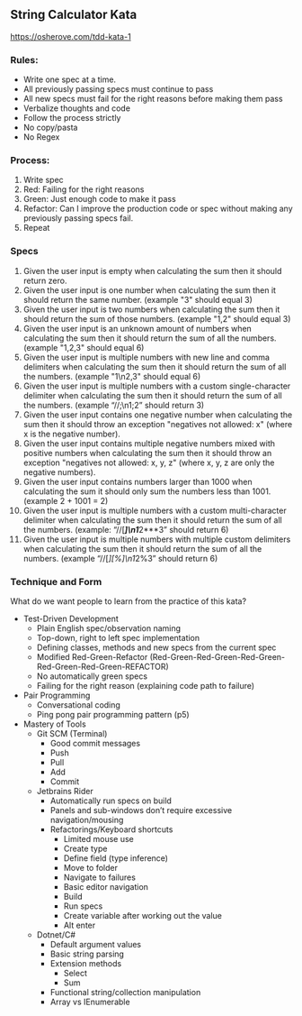 ## String Calculator Kata

https://osherove.com/tdd-kata-1

### Rules:
* Write one spec at a time.
* All previously passing specs must continue to pass
* All new specs must fail for the right reasons before making them pass
* Verbalize thoughts and code
* Follow the process strictly
* No copy/pasta
* No Regex

### Process:
1. Write spec
2. Red: Failing for the right reasons
3. Green: Just enough code to make it pass
4. Refactor: Can I improve the production code or spec without making any previously passing specs fail.
5. Repeat
   
### Specs
1. Given the user input is empty when calculating the sum then it should return zero.
2. Given the user input is one number when calculating the sum then it should return the same number. (example "3" should equal 3)
3. Given the user input is two numbers when calculating the sum then it should return the sum of those numbers. (example "1,2" should equal 3)
4. Given the user input is an unknown amount of numbers when calculating the sum then it should return the sum of all the numbers. (example "1,2,3" should equal 6)
5. Given the user input is multiple numbers with new line and comma delimiters when calculating the sum then it should return the sum of all the numbers. (example "1\n2,3" should equal 6)
6. Given the user input is multiple numbers with a custom single-character delimiter when calculating the sum then it should return the sum of all the numbers. (example “//;\n1;2” should return 3)
7. Given the user input contains one negative number when calculating the sum then it should throw an exception "negatives not allowed: x" (where x is the negative number).
8. Given the user input contains multiple negative numbers mixed with positive numbers when calculating the sum then it should throw an exception "negatives not allowed: x, y, z" (where x, y, z are only the negative numbers). 
9. Given the user input contains numbers larger than 1000 when calculating the sum it should only sum the numbers less than 1001. (example 2 + 1001 = 2)
10. Given the user input is multiple numbers with a custom multi-character delimiter when calculating the sum then it should return the sum of all the numbers. (example: “//[***]\n1***2***3” should return 6)
11. Given the user input is multiple numbers with multiple custom delimiters when calculating the sum then it should return the sum of all the numbers. (example “//[*][%]\n1*2%3” should return 6)

### Technique and Form
What do we want people to learn from the practice of this kata?

* Test-Driven Development
  * Plain English spec/observation naming
  * Top-down, right to left spec implementation 
  * Defining classes, methods and new specs from the current spec
  * Modified Red-Green-Refactor (Red-Green-Red-Green-Red-Green-Red-Green-Red-Green-REFACTOR)
  * No automatically green specs
  * Failing for the right reason (explaining code path to failure)
* Pair Programming
  * Conversational coding
  * Ping pong pair programming pattern (p5)
* Mastery of Tools
  * Git SCM (Terminal)
    * Good commit messages
    * Push
    * Pull
    * Add
    * Commit
  * Jetbrains Rider 
    * Automatically run specs on build
    * Panels and sub-windows don’t require excessive navigation/mousing
    * Refactorings/Keyboard shortcuts
      * Limited mouse use
      * Create type 
      * Define field (type inference)
      * Move to folder
      * Navigate to failures
      * Basic editor navigation
      * Build
      * Run specs
      * Create variable after working out the value
      * Alt enter
  * Dotnet/C#
    * Default argument values
    * Basic string parsing
    * Extension methods
      * Select
      * Sum
    * Functional string/collection manipulation
    * Array vs IEnumerable
